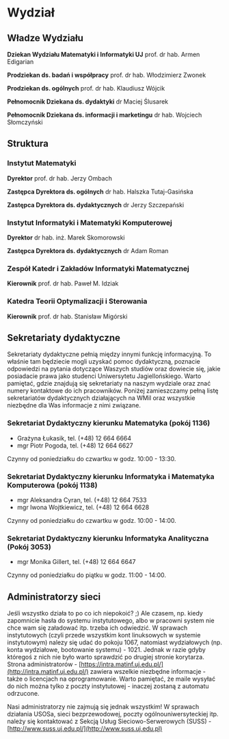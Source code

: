 # Wydział

## Władze Wydziału

__Dziekan Wydziału Matematyki i Informatyki UJ__
prof. dr hab. Armen Edigarian

__Prodziekan ds. badań i współpracy__
prof. dr hab. Włodzimierz Zwonek

__Prodziekan ds. ogólnych__
prof. dr hab. Klaudiusz Wójcik

__Pełnomocnik Dziekana ds. dydaktyki__
dr Maciej Ślusarek

__Pełnomocnik Dziekana ds. informacji i marketingu__
dr hab. Wojciech Słomczyński

## Struktura

### Instytut Matematyki

__Dyrektor__
prof. dr hab. Jerzy Ombach

__Zastępca Dyrektora ds. ogólnych__
dr hab. Halszka Tutaj-Gasińska

__Zastępca Dyrektora ds. dydaktycznych__
dr Jerzy Szczepański

### Instytut Informatyki i Matematyki Komputerowej

__Dyrektor__
dr hab. inż. Marek Skomorowski

__Zastępca Dyrektora ds. dydaktycznych__
dr Adam Roman

### Zespół Katedr i Zakładów Informatyki Matematycznej

__Kierownik__
prof. dr hab. Paweł M. Idziak

### Katedra Teorii Optymalizacji i Sterowania

__Kierownik__
prof. dr hab. Stanisław Migórski

## Sekretariaty dydaktyczne

Sekretariaty dydaktyczne pełnią między innymi funkcję informacyjną. To właśnie tam będziecie mogli uzyskać pomoc dydaktyczną, poznacie odpowiedzi na pytania dotyczące Waszych studiów oraz dowiecie się, jakie posiadacie prawa jako studenci Uniwersytetu Jagiellońskiego. Warto pamiętać, gdzie znajdują się sekretariaty na naszym wydziale oraz znać numery kontaktowe do ich pracowników. Poniżej zamieszczamy pełną listę sekretariatów dydaktycznych działających na WMiI oraz wszystkie niezbędne dla Was informacje z nimi związane.

### Sekretariat Dydaktyczny kierunku Matematyka (pokój 1136)

+ Grażyna Łukasik, tel. (+48) 12 664 6664
+ mgr Piotr Pogoda, tel. (+48) 12 664 6627

Czynny od poniedziałku do czwartku w godz. 10:00 - 13:30.

### Sekretariat Dydaktyczny kierunku Informatyka i Matematyka Komputerowa (pokój 1138)

+ mgr Aleksandra Cyran, tel. (+48) 12 664 7533
+ mgr Iwona Wojtkiewicz, tel. (+48) 12 664 6628

Czynny od poniedziałku do czwartku w godz. 10:00 - 14:00.

### Sekretariat Dydaktyczny kierunku Informatyka Analityczna (Pokój 3053)

+ mgr Monika Gillert, tel. (+48) 12 664 6647

Czynny od poniedziałku do piątku w godz. 11:00 - 14:00.

## Administratorzy sieci

Jeśli wszystko działa to po co ich niepokoić? ;) Ale czasem, np. kiedy zapomnicie hasła do systemu instytutowego, albo w pracowni system nie chce wam się załadować itp. trzeba ich odwiedzić. W sprawach instytutowych (czyli przede wszystkim kont linuksowych w systemie instytutowym) nalezy się udać do pokoju 1067, natomiast wydziałowych (np. konta wydziałowe, bootowanie systemu) - 1021. Jednak w razie gdyby któregoś z nich nie było warto sprawdzić po drugiej stronie korytarza. Strona administratorów - [https://intra.matinf.uj.edu.pl/](http://intra.matinf.uj.edu.pl/) zawiera wszelkie niezbędne informacje - także o licencjach na oprogramowanie. Warto pamiętać, że maile wysyłać do nich można tylko z poczty instytutowej - inaczej zostaną z automatu odrzucone.

Nasi administratorzy nie zajmują się jednak wszystkim! W sprawach działania USOSa, sieci bezprzewodowej, poczty ogólnouniwersyteckiej itp. należy się kontaktować z Sekcją Usług Sieciowo-Serwerowych (SUSS) - [http://www.suss.uj.edu.pl/](http://www.suss.uj.edu.pl)
